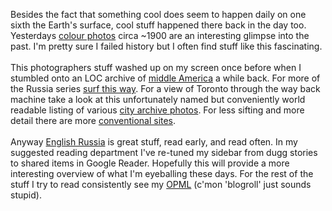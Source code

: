 Besides the fact that something cool does seem to happen daily on one sixth the Earth's surface, cool stuff happened there back in the day too. Yesterdays <a href="http://englishrussia.com/?p=612" target="_blank">colour photos</a> circa ~1900 are an interesting glimpse into the past.  I'm pretty sure I failed history but I often find stuff like this fascinating.<br /><br />This photographers stuff washed up on my screen once before when I stumbled onto an LOC archive of <a href="http://www.loc.gov/exhibits/boundforglory/glory-exhibit.html" target="_blank">middle America</a> a while back.   For more of the Russia series <a href="http://www.loc.gov/exhibits/empire/gorskii.html" target="_blank">surf this way</a>.  For a view of Toronto through the way back machine take a look at this unfortunately named but conveniently world readable listing of various <a href="http://gencat.eloquent-systems.com/webcat/systems/toronto.arch/resource/" target="_blank">city archive photos</a>.  For less sifting and more detail there are more <a href="http://www.toronto.ca/archives/" target="_blank">conventional sites</a>.<br /><br />Anyway <a href="http://englishrussia.com/" target="_blank">English Russia</a> is great stuff, read early, and read often.  In my suggested reading department I've re-tuned my sidebar from dugg stories to shared items in Google Reader.  Hopefully this will provide a more interesting overview of what I'm eyeballing these days. For the rest of the stuff I try to read consistently see my <a href="http://share.opml.org/viewsharedfeeds/?user_id=5769" target="_blank">OPML</a> (c'mon 'blogroll' just sounds stupid).